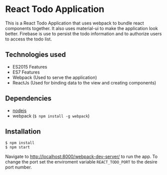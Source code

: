 # React Todo Application
This is a React Todo Application that uses webpack to bundle react components together. 
It also uses material-ui to make the application look better.
Firebase is use to persist the todo information and to authorize users to access the todo list.

## Technologies used
* ES2015 Features
* ES7 Features
* Webpack (Used to serve the application)
* ReactJs (Used for binding data to the view and creating components)

## Dependencies
* [nodejs](https://nodejs.org/en/)
* webpack (`$ npm install -g webpack`)

## Installation
``` 
$ npm install
$ npm start
```
Navigate to [http://localhost:8000/webpack-dev-server/](http://localhost:8000/webpack-dev-server/) to run the app.
To change the port set the enviroment variable `REACT_TODO_PORT` to the desire port number.
